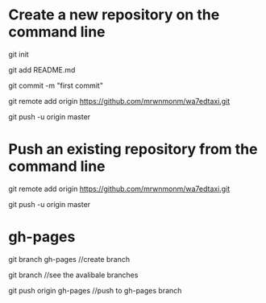 Create a new repository on the command line
==

git init

git add README.md

git commit -m "first commit"

git remote add origin https://github.com/mrwnmonm/wa7edtaxi.git

git push -u origin master



Push an existing repository from the command line
==

git remote add origin https://github.com/mrwnmonm/wa7edtaxi.git

git push -u origin master


gh-pages
==
git branch gh-pages  //create branch

git branch //see the avalibale branches

git push origin gh-pages //push to gh-pages branch
